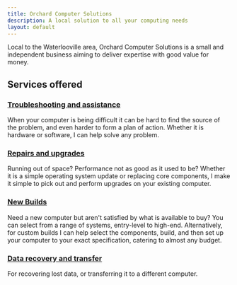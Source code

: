```yaml
---
title: Orchard Computer Solutions
description: A local solution to all your computing needs
layout: default
---
```


Local to the Waterlooville area, Orchard Computer Solutions is a small and independent business aiming to deliver expertise with good value for money.

## Services offered

### [Troubleshooting and assistance](./troubleshooting/)

When your computer is being difficult it can be hard to find the source of the problem, and even harder to form a plan of action. Whether it is hardware or software, I can help solve any problem.

### [Repairs and upgrades](./repairsandupgrades/)

Running out of space? Performance not as good as it used to be? Whether it is a simple operating system update or replacing core components, I make it simple to pick out and perform upgrades on your existing computer.

### [New Builds](./newbuilds/)

Need a new computer but aren't satisfied by what is available to buy? You can select from a range of systems, entry-level to high-end. Alternatively, for custom builds I can help select the components, build, and then set up your computer to your exact specification, catering to almost any budget.

### [Data recovery and transfer](./data/)

For recovering lost data, or transferring it to a different computer.